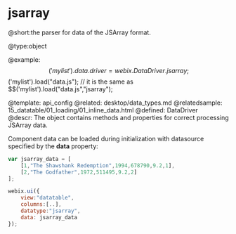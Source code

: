 jsarray
=============


@short:the parser for data of the JSArray format.
	

@type:object

@example:
$$('mylist').data.driver = webix.DataDriver.jsarray;
$$('mylist').load("data.js");
// it is the same as
$$('mylist').load("data.js","jsarray");

@template:	api_config
@related:
	desktop/data_types.md
@relatedsample: 
	15_datatable/01_loading/01_inline_data.html
@defined:	DataDriver	
@descr:
The object contains methods and properties for correct processing JSArray data.

Component data can be loaded during initialization with datasource specified by the **data** property: 

~~~js
var jsarray_data = [
	[1,"The Shawshank Redemption",1994,678790,9.2,1],
	[2,"The Godfather",1972,511495,9.2,2]
];

webix.ui({
	view:"datatable",
	columns:[..],
	datatype:"jsarray",
	data: jsarray_data
});	
~~~

